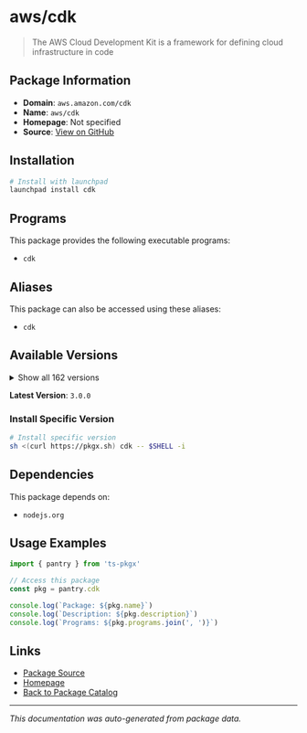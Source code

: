 # aws/cdk

> The AWS Cloud Development Kit is a framework for defining cloud infrastructure in code

## Package Information

- **Domain**: `aws.amazon.com/cdk`
- **Name**: `aws/cdk`
- **Homepage**: Not specified
- **Source**: [View on GitHub](https://github.com/pkgxdev/pantry/tree/main/projects/aws.amazon.com/cdk/package.yml)

## Installation

```bash
# Install with launchpad
launchpad install cdk
```

## Programs

This package provides the following executable programs:

- `cdk`

## Aliases

This package can also be accessed using these aliases:

- `cdk`

## Available Versions

<details>
<summary>Show all 162 versions</summary>

- `3.0.0`, `2.1019.1`, `2.1019.0`, `2.1018.1`, `2.1018.0`
- `2.1017.1`, `2.1017.0`, `2.1016.1`, `2.1016.0`, `2.1015.0`
- `2.1014.0`, `2.1013.0`, `2.1012.0`, `2.1011.0`, `2.1010.0`
- `2.1009.0`, `2.1008.0`, `2.1007.0`, `2.1006.0`, `2.1005.0`
- `2.1004.0`, `2.1003.0`, `2.1002.0`, `2.1001.0`, `2.1000.3`
- `2.1000.2`, `2.1000.1`, `2.1000.0`, `2.179.0`, `2.178.2`
- `2.178.1`, `2.178.0`, `2.177.0`, `2.176.0`, `2.175.1`
- `2.175.0`, `2.174.1`, `2.174.0`, `2.173.4`, `2.173.3`
- `2.173.2`, `2.173.1`, `2.173.0`, `2.172.0`, `2.171.1`
- `2.171.0`, `2.170.0`, `2.169.0`, `2.168.0`, `2.167.2`
- `2.167.1`, `2.167.0`, `2.166.0`, `2.165.0`, `2.164.1`
- `2.164.0`, `2.163.1`, `2.163.0`, `2.162.1`, `2.162.0`
- `2.161.1`, `2.161.0`, `2.160.0`, `2.159.1`, `2.159.0`
- `2.158.0`, `2.157.0`, `2.156.0`, `2.155.0`, `2.154.1`
- `2.154.0`, `2.153.0`, `2.152.0`, `2.151.1`, `2.151.0`
- `2.150.0`, `2.149.0`, `2.148.1`, `2.148.0`, `2.147.3`
- `2.147.2`, `2.147.1`, `2.147.0`, `2.146.0`, `2.145.0`
- `2.144.0`, `2.143.1`, `2.143.0`, `2.142.1`, `2.142.0`
- `2.141.0`, `2.140.0`, `2.139.1`, `2.139.0`, `2.138.0`
- `2.137.0`, `2.136.1`, `2.136.0`, `2.135.0`, `2.134.0`
- `2.133.0`, `2.132.1`, `2.132.0`, `2.131.0`, `2.130.0`
- `2.129.0`, `2.128.0`, `2.127.0`, `2.126.0`, `2.125.0`
- `2.124.0`, `2.123.0`, `2.122.0`, `2.121.1`, `2.121.0`
- `2.120.0`, `2.119.0`, `2.118.0`, `2.117.0`, `2.116.1`
- `2.116.0`, `2.115.0`, `2.114.1`, `2.114.0`, `2.113.0`
- `2.112.0`, `2.111.0`, `2.110.1`, `2.110.0`, `2.109.0`
- `2.108.1`, `2.108.0`, `2.107.0`, `2.106.1`, `2.106.0`
- `2.105.0`, `2.104.0`, `2.103.1`, `2.103.0`, `2.102.1`
- `2.102.0`, `2.101.1`, `2.101.0`, `2.100.0`, `2.99.1`
- `2.99.0`, `2.98.0`, `2.97.1`, `2.97.0`, `2.96.2`
- `2.96.1`, `2.96.0`, `2.95.1`, `2.95.0`, `2.94.0`
- `2.93.0`, `2.92.0`, `2.91.0`, `2.90.0`, `2.89.0`
- `2.88.0`, `2.87.0`

</details>

**Latest Version**: `3.0.0`

### Install Specific Version

```bash
# Install specific version
sh <(curl https://pkgx.sh) cdk -- $SHELL -i
```

## Dependencies

This package depends on:

- `nodejs.org`

## Usage Examples

```typescript
import { pantry } from 'ts-pkgx'

// Access this package
const pkg = pantry.cdk

console.log(`Package: ${pkg.name}`)
console.log(`Description: ${pkg.description}`)
console.log(`Programs: ${pkg.programs.join(', ')}`)
```

## Links

- [Package Source](https://github.com/pkgxdev/pantry/tree/main/projects/aws.amazon.com/cdk/package.yml)
- [Homepage](#)
- [Back to Package Catalog](../../../package-catalog.md)

---

*This documentation was auto-generated from package data.*
